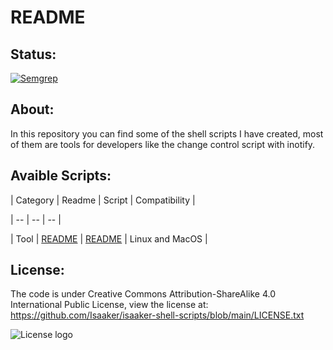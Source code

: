# README

## Status:

[![Semgrep](https://github.com/Isaaker/Ghost_Simulator_ES/actions/workflows/semgrep.yml/badge.svg)](https://github.com/Isaaker/Ghost_Simulator_ES/actions/workflows/semgrep.yml)

## About:

In this repository you can find some of the shell scripts I have created, most of them are tools for developers like the change control script with inotify.

## Avaible Scripts:

| Category | Readme | Script | Compatibility |

| -- | -- | -- |

| Tool | [README](https://example.org) | [README](https://example.org) | Linux and MacOS |


## License:
The code is under Creative Commons Attribution-ShareAlike 4.0 International Public License, view the license at: https://github.com/Isaaker/isaaker-shell-scripts/blob/main/LICENSE.txt


![License logo](https://user-images.githubusercontent.com/77550577/229351908-e38c5e19-6882-41da-a21e-b5be3b2a8c57.jpeg)
